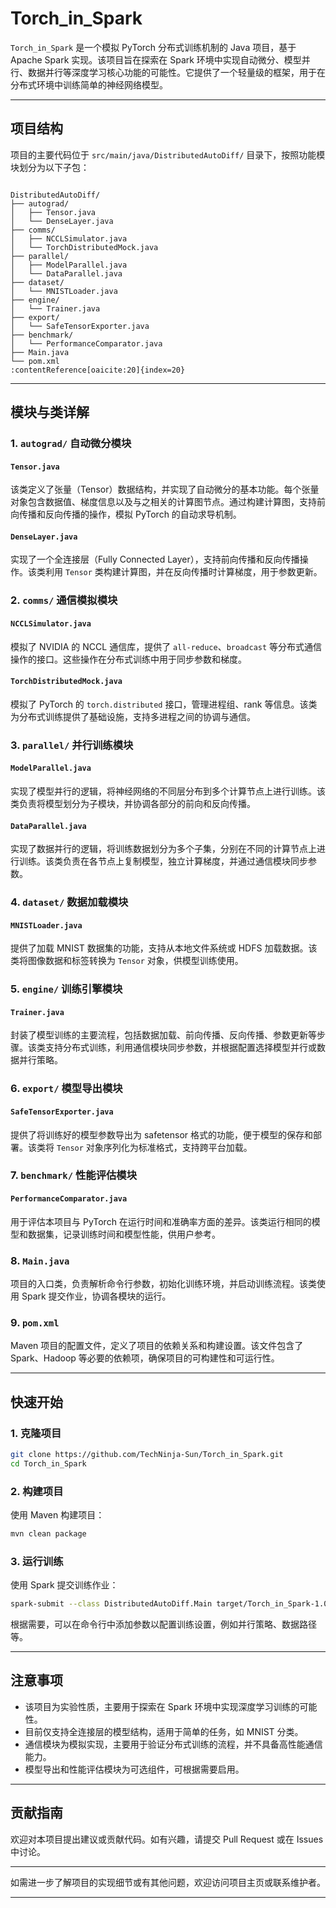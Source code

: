 # Torch\_in\_Spark

`Torch_in_Spark` 是一个模拟 PyTorch 分布式训练机制的 Java 项目，基于 Apache Spark 实现。该项目旨在探索在 Spark 环境中实现自动微分、模型并行、数据并行等深度学习核心功能的可能性。它提供了一个轻量级的框架，用于在分布式环境中训练简单的神经网络模型。

---

## 项目结构

项目的主要代码位于 `src/main/java/DistributedAutoDiff/` 目录下，按照功能模块划分为以下子包：

```

DistributedAutoDiff/
├── autograd/
│   ├── Tensor.java
│   └── DenseLayer.java
├── comms/
│   ├── NCCLSimulator.java
│   └── TorchDistributedMock.java
├── parallel/
│   ├── ModelParallel.java
│   └── DataParallel.java
├── dataset/
│   └── MNISTLoader.java
├── engine/
│   └── Trainer.java
├── export/
│   └── SafeTensorExporter.java
├── benchmark/
│   └── PerformanceComparator.java
├── Main.java
└── pom.xml
:contentReference[oaicite:20]{index=20}
```

---

## 模块与类详解

### 1. `autograd/` 自动微分模块

#### `Tensor.java`

该类定义了张量（Tensor）数据结构，并实现了自动微分的基本功能。每个张量对象包含数据值、梯度信息以及与之相关的计算图节点。通过构建计算图，支持前向传播和反向传播的操作，模拟 PyTorch 的自动求导机制。

#### `DenseLayer.java`

实现了一个全连接层（Fully Connected Layer），支持前向传播和反向传播操作。该类利用 `Tensor` 类构建计算图，并在反向传播时计算梯度，用于参数更新。

### 2. `comms/` 通信模拟模块

#### `NCCLSimulator.java`

模拟了 NVIDIA 的 NCCL 通信库，提供了 `all-reduce`、`broadcast` 等分布式通信操作的接口。这些操作在分布式训练中用于同步参数和梯度。

#### `TorchDistributedMock.java`

模拟了 PyTorch 的 `torch.distributed` 接口，管理进程组、rank 等信息。该类为分布式训练提供了基础设施，支持多进程之间的协调与通信。

### 3. `parallel/` 并行训练模块

#### `ModelParallel.java`

实现了模型并行的逻辑，将神经网络的不同层分布到多个计算节点上进行训练。该类负责将模型划分为子模块，并协调各部分的前向和反向传播。

#### `DataParallel.java`

实现了数据并行的逻辑，将训练数据划分为多个子集，分别在不同的计算节点上进行训练。该类负责在各节点上复制模型，独立计算梯度，并通过通信模块同步参数。

### 4. `dataset/` 数据加载模块

#### `MNISTLoader.java`

提供了加载 MNIST 数据集的功能，支持从本地文件系统或 HDFS 加载数据。该类将图像数据和标签转换为 `Tensor` 对象，供模型训练使用。

### 5. `engine/` 训练引擎模块

#### `Trainer.java`

封装了模型训练的主要流程，包括数据加载、前向传播、反向传播、参数更新等步骤。该类支持分布式训练，利用通信模块同步参数，并根据配置选择模型并行或数据并行策略。

### 6. `export/` 模型导出模块

#### `SafeTensorExporter.java`

提供了将训练好的模型参数导出为 safetensor 格式的功能，便于模型的保存和部署。该类将 `Tensor` 对象序列化为标准格式，支持跨平台加载。

### 7. `benchmark/` 性能评估模块

#### `PerformanceComparator.java`

用于评估本项目与 PyTorch 在运行时间和准确率方面的差异。该类运行相同的模型和数据集，记录训练时间和模型性能，供用户参考。

### 8. `Main.java`

项目的入口类，负责解析命令行参数，初始化训练环境，并启动训练流程。该类使用 Spark 提交作业，协调各模块的运行。

### 9. `pom.xml`

Maven 项目的配置文件，定义了项目的依赖关系和构建设置。该文件包含了 Spark、Hadoop 等必要的依赖项，确保项目的可构建性和可运行性。

---

## 快速开始

### 1. 克隆项目

```bash
git clone https://github.com/TechNinja-Sun/Torch_in_Spark.git
cd Torch_in_Spark
```



### 2. 构建项目

使用 Maven 构建项目：

```bash
mvn clean package
```



### 3. 运行训练

使用 Spark 提交训练作业：

```bash
spark-submit --class DistributedAutoDiff.Main target/Torch_in_Spark-1.0.jar
```



根据需要，可以在命令行中添加参数以配置训练设置，例如并行策略、数据路径等。

---

## 注意事项

* 该项目为实验性质，主要用于探索在 Spark 环境中实现深度学习训练的可能性。
* 目前仅支持全连接层的模型结构，适用于简单的任务，如 MNIST 分类。
* 通信模块为模拟实现，主要用于验证分布式训练的流程，并不具备高性能通信能力。
* 模型导出和性能评估模块为可选组件，可根据需要启用。

---

## 贡献指南

欢迎对本项目提出建议或贡献代码。如有兴趣，请提交 Pull Request 或在 Issues 中讨论。

---

如需进一步了解项目的实现细节或有其他问题，欢迎访问项目主页或联系维护者。

---

